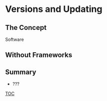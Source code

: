 # Versions and Updating

## The Concept

Software 

## Without Frameworks


## Summary

- ???

[TOC](TOC.md)